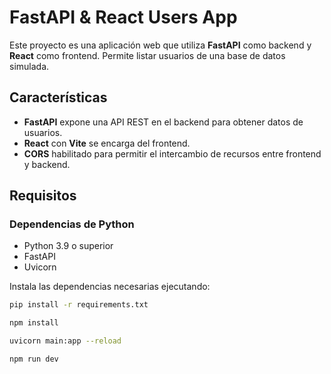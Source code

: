 # FastAPI & React Users App

Este proyecto es una aplicación web que utiliza **FastAPI** como backend y **React** como frontend. Permite listar usuarios de una base de datos simulada.

## Características

- **FastAPI** expone una API REST en el backend para obtener datos de usuarios.
- **React** con **Vite** se encarga del frontend.
- **CORS** habilitado para permitir el intercambio de recursos entre frontend y backend.

## Requisitos

### Dependencias de Python

- Python 3.9 o superior
- FastAPI
- Uvicorn

Instala las dependencias necesarias ejecutando:

```bash
pip install -r requirements.txt

npm install

uvicorn main:app --reload

npm run dev
